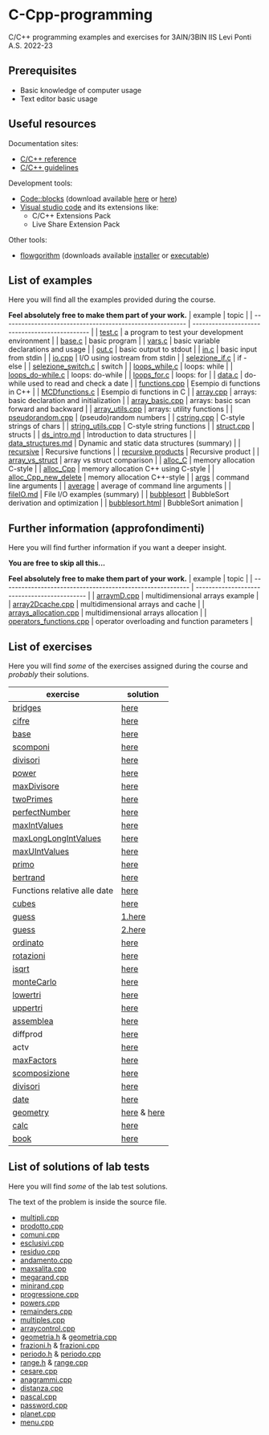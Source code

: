 # C-Cpp-programming
C/C++ programming examples and exercises for 3AIN/3BIN IIS Levi Ponti A.S. 2022-23
## Prerequisites
* Basic knowledge of computer usage
* Text editor basic usage
## Useful resources
Documentation sites:
* [C/C++ reference](https://en.cppreference.com/w/)
* [C/C++ guidelines](https://isocpp.github.io/CppCoreGuidelines/CppCoreGuidelines)

Development tools:
* [Code::blocks](https://www.codeblocks.org/) (download available [here](https://www.fosshub.com/Code-Blocks.html?dwl=codeblocks-20.03mingw-nosetup.exe) or [here](http://sourceforge.net/projects/codeblocks/files/Binaries/20.03/Windows/codeblocks-20.03mingw-setup.exe))
* [Visual studio code](https://code.visualstudio.com/) and its extensions like:
  + C/C++ Extensions Pack
  + Live Share Extension Pack

Other tools:
* [flowgorithm](http://www.flowgorithm.org/) (downloads available [installer](http://www.flowgorithm.org/download/files/Flowgorithm-Setup.zip) or [executable](http://www.flowgorithm.org/download/files/Flowgorithm-exe-only.zip))

## List of examples
Here you will find all the examples provided during the course.

**Feel absolutely free to make them part of your work.**
| example                                                   | topic                                          |
| --------------------------------------------------------- | ---------------------------------------------- |
| [test.c](examples/test.c)                                 | a program to test your development environment |
| [base.c](examples/base.c)                                 | basic program                                  |
| [vars.c](examples/vars.c)                                 | basic variable declarations and usage          |
| [out.c](examples/out.c)                                   | basic output to stdout                         |
| [in.c](examples/in.c)                                     | basic input from stdin                         |
| [io.cpp](examples/io.cpp)                                 | I/O using iostream from stdin                  |
| [selezione_if.c](examples/selezione_if.c)                 | if - else                                      |
| [selezione_switch.c](examples/selezione_switch.c)         | switch                                         |
| [loops_while.c](examples/loops_while.c)                   | loops: while                                   |
| [loops_do-while.c](examples/loops_do-while.c)             | loops: do-while                                |
| [loops_for.c](examples/loops_for.c)                       | loops: for                                     |
| [data.c](examples/data.c)                                 | do-while used to read and check a date         |
| [functions.cpp](examples/functions.cpp)                   | Esempio di functions in C++                    |
| [MCDfunctions.c](examples/MCDFunctions.c)                 | Esempio di functions in C                      |
| [array.cpp](examples/array.cpp)                           | arrays: basic declaration and initialization   |
| [array_basic.cpp](examples/array_basic.cpp)               | arrays: basic scan forward and backward        |
| [array_utils.cpp](examples/array_utils.cpp)               | arrays: utility functions                      |
| [pseudorandom.cpp](examples/pseudorandom.cpp)             | (pseudo)random numbers                         |
| [cstring.cpp](examples/cstring.cpp)                       | C-style strings of chars                       |
| [string_utils.cpp](examples/string_utils.cpp)             | C-style string functions                       |
| [struct.cpp](examples/struct.cpp)                         | structs                                        |
| [ds_intro.md](examples/ds_intro.md)                       | Introduction to data structures                |
| [data_structures.md](examples/data_structures.md)         | Dynamic and static data structures (summary)   |
| [recursive](examples/recursive.cpp)                       | Recursive functions                            |
| [recursive products](examples/recursiveProduct.cpp)       | Recursive product                              |
| [array_vs_struct](examples/array_vs_struct.cpp)           | array vs struct comparison                     |
| [alloc_C](examples/alloc_C.c)                             | memory allocation C-style                      |
| [alloc_Cpp](examples/alloc_Cpp.cpp)                       | memory allocation C++ using C-style            |
| [alloc_Cpp_new_delete](examples/alloc_Cpp_new_delete.cpp) | memory allocation C++-style                    |
| [args](examples/args.cpp)                                 | command line arguments                         |
| [average](examples/average.cpp)                           | average of command line arguments              |
| [fileIO.md](examples/fileIO.md)                           | File I/O examples (summary)                    |
| [bubblesort](examples/bubblesort.cpp)                     | BubbleSort derivation and optimization         |
| [bubblesort.html](examples/bubblesort.html)               | BubbleSort animation                           |

## Further information (approfondimenti)
Here you will find further information if you want a deeper insight.

**You are free to skip all this...**

**Feel absolutely free to make them part of your work.**
| example                                                    | topic                                        |
| ---------------------------------------------------------- | -------------------------------------------- |
| [arraymD.cpp](further/arraymD.cpp)                         | multidimensional arrays example              |
| [array2Dcache.cpp](further/array2Dcache.cpp)               | multidimensional arrays and cache            |
| [arrays_allocation.cpp](further/arrays_allocation.cpp)     | multidimensional arrays allocation           |
| [operators_functions.cpp](further/operators_functions.cpp) | operator overloading and function parameters |

## List of exercises
Here you will find *some* of the exercises assigned during the course and *probably* their solutions.

| exercise                                                  | solution                                                      |
| --------------------------------------------------------- | ------------------------------------------------------------- |
| [bridges](exercises/bridges.md)                           | [here](solutions/bridges.c)                                   |
| [cifre](exercises/cifre.md)                               | [here](solutions/cifre.c)                                     |
| [base](exercises/base.md)                                 | [here](solutions/base.c)                                      |
| [scomponi](exercises/scomponi.md)                         | [here](solutions/scomponi.c)                                  |
| [divisori](exercises/divisori.md)                         | [here](solutions/divisori.c)                                  |
| [power](exercises/power.md)                               | [here](solutions/power.cpp)                                   |
| [maxDivisore](exercises/maxDivisore.md)                   | [here](solutions/maxDivisore.cpp)                             |
| [twoPrimes](exercises/twoPrimes.md)                       | [here](solutions/twoPrimes.cpp)                               |
| [perfectNumber](exercises/perfectNumber.md)               | [here](solutions/perfectNumber.cpp)                           |
| [maxIntValues](exercises/maxIntValues.md)                 | [here](solutions/maxIntValues.cpp)                            |
| [maxLongLongIntValues](exercises/maxLongLongIntValues.md) | [here](solutions/maxLongLongIntValues.cpp)                    |
| [maxUIntValues](exercises/maxUIntValues.md)               | [here](solutions/maxUIntValues.cpp)                           |
| [primo](exercises/primo.md)                               | [here](solutions/primo.cpp)                                   |
| [bertrand](exercises/bertrand.md)                         | [here](solutions/bertrand.cpp)                                |
| Functions relative alle date                              | [here](solutions/dateExercise.cpp)                            |
| [cubes](exercises/cubes.md)                               | [here](solutions/cubes.cpp)                                   |
| [guess](exercises/guess.md)                               | [1.here](solutions/youguess.cpp)                              |
| [guess](exercises/guess.md)                               | [2.here](solutions/iguess.cpp)                                |
| [ordinato](exercises/ordinato.md)                         | [here](solutions/ordinato.cpp)                                |
| [rotazioni](exercises/rotazioni.md)                       | [here](solutions/rotazioni.cpp)                               |
| [isqrt](exercises/isqrt.md)                               | [here](solutions/isqrt.cpp)                                   |
| [monteCarlo](exercises/monteCarlo.md)                     | [here](solutions/monteCarlo.cpp)                              |
| [lowertri](exercises/lowertri.md)                         | [here](solutions/lowertri.cpp)                                |
| [uppertri](exercises/uppertri.md)                         | [here](solutions/uppertri.cpp)                                |
| [assemblea](exercises/assemblea.md)                       | [here](solutions/assemblea.cpp)                               |
| diffprod                                                  | [here](solutions/diffprod.cpp)                                |
| actv                                                      | [here](solutions/actv.cpp)                                    |
| [maxFactors](exercises/maxFactors.md)                     | [here](solutions/maxfactors.cpp)                              |
| [scomposizione](exercises/scomposizione.md)               | [here](solutions/scomposizione.cpp)                           |
| [divisori](exercises/divisori2.md)                        | [here](solutions/divisori.cpp)                                |
| [date](exercises/date.md)                                 | [here](solutions/date.cpp)                                    |
| [geometry](exercises/geometry.md)                         | [here](solutions/geometry.cpp) & [here](solutions/geometry.h) |
| [calc](exercises/calc.md)                                 | [here](solutions/calc.cpp)                                    |
| [book](exercises/book.md)                                 | [here](solutions/book.cpp)                                    |

## List of solutions of lab tests
Here you will find *some* of the lab test solutions.

The text of the problem is inside the source file.

* [multipli.cpp](tests/multipli.cpp)
* [prodotto.cpp](tests/prodotto.cpp)
* [comuni.cpp](tests/comuni.cpp)
* [esclusivi.cpp](tests/esclusivi.cpp)
* [residuo.cpp](tests/residuo.cpp)
* [andamento.cpp](tests/andamento.cpp)
* [maxsalita.cpp](tests/maxsalita.cpp)
* [megarand.cpp](tests/megarand.cpp)
* [minirand.cpp](tests/minirand.cpp)
* [progressione.cpp](tests/progressione.cpp)
* [powers.cpp](tests/powers.cpp)
* [remainders.cpp](tests/remainders.cpp)
* [multiples.cpp](tests/multiples.cpp)
* [arraycontrol.cpp](tests/arraycontrol.cpp)
* [geometria.h](tests/geometria.h) & [geometria.cpp](tests/geometria.cpp)
* [frazioni.h](tests/frazioni.h) & [frazioni.cpp](tests/frazioni.cpp)
* [periodo.h](tests/periodo.h) & [periodo.cpp](tests/periodo.cpp)
* [range.h](tests/range.h) & [range.cpp](tests/range.cpp)
* [cesare.cpp](tests/cesare.cpp)
* [anagrammi.cpp](tests/anagrammi.cpp)
* [distanza.cpp](tests/distanza.cpp)
* [pascal.cpp](tests/pascal.cpp)
* [password.cpp](tests/password.cpp)
* [planet.cpp](tests/planet.cpp)
* [menu.cpp](tests/menu.cpp)

